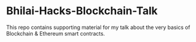 # Bhilai-Hacks-Blockchain-Talk
This repo contains supporting material for my talk about the very basics of Blockchain &amp; Ethereum smart contracts.
